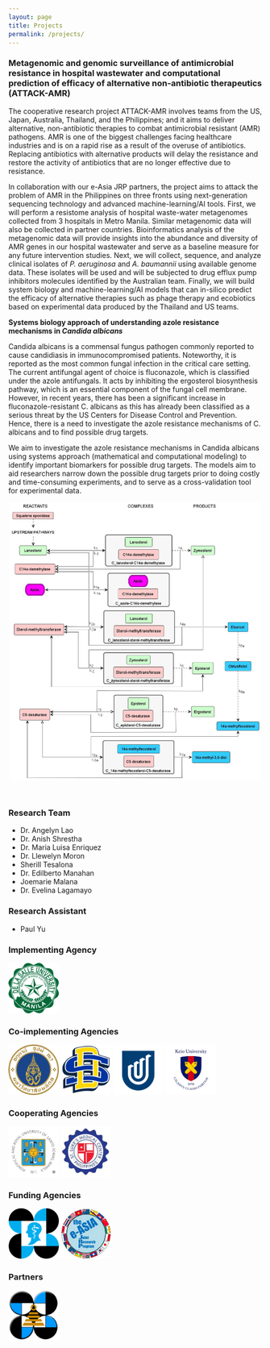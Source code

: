 ```yaml
---
layout: page
title: Projects
permalink: /projects/
---
```

<a id="attack_amr"><a/>
### **Metagenomic and genomic surveillance of antimicrobial resistance in hospital wastewater and computational prediction of efficacy of alternative non-antibiotic therapeutics (ATTACK-AMR)**

The cooperative research project ATTACK-AMR involves teams from the US, Japan, Australia, Thailand, and the Philippines; and it aims to deliver alternative, non-antibiotic therapies to combat antimicrobial resistant (AMR) pathogens. AMR is one of the biggest challenges facing healthcare industries and is on a rapid rise as a result of the overuse of antibiotics. Replacing antibiotics with alternative products will delay the resistance and restore the activity of antibiotics that are no longer effective due to resistance.

In collaboration with our e-Asia JRP partners, the project aims to attack the problem of AMR in the Philippines on three fronts using next-generation sequencing technology and advanced machine-learning/AI tools. First, we will perform a resistome analysis of hospital waste-water metagenomes collected from 3 hospitals in Metro Manila. Similar metagenomic data will also be collected in partner countries. Bioinformatics analysis of the metagenomic data will provide insights into the abundance and diversity of AMR genes in our hospital wastewater and serve as a baseline measure for any future intervention studies.  Next, we will collect, sequence, and analyze clinical isolates of *P. aeruginosa* and *A. baumannii* using available genome data. These isolates will be used and will be subjected to drug efflux pump inhibitors molecules identified by the Australian team. Finally, we will build system biology and machine-learning/AI models that can in-silico predict the efficacy of alternative therapies such as phage therapy and ecobiotics based on experimental data produced by the Thailand and US teams.

**Systems biology approach of understanding azole resistance mechanisms in *Candida albicans***

Candida albicans is a commensal fungus pathogen commonly reported to cause candidiasis in immunocompromised patients. Noteworthy, it is reported as the most common fungal infection in the critical care setting. The current antifungal agent of choice is fluconazole, which is classified under the azole antifungals. It acts by inhibiting the ergosterol biosynthesis pathway, which is an essential component of the fungal cell membrane. However, in recent years, there has been a significant increase in fluconazole-resistant C. albicans as this has already been classified as a serious threat by the US Centers for Disease Control and Prevention. Hence, there is a need to investigate the azole resistance mechanisms of C. albicans and to find possible drug targets. 

We aim to investigate the azole resistance mechanisms in Candida albicans using systems approach (mathematical and computational modeling) to identify important biomarkers for possible drug targets. The models aim to aid researchers narrow down the possible drug targets prior to doing costly and time-consuming experiments, and to serve as a cross-validation tool for experimental data.

<p style='text-align:center;'>
	<img src='/assets/erg-pathway.jpg' width='500' align='middle' />
</p>

<br>

### **Research Team**
- Dr. Angelyn Lao [<i class="fa-regular fa-envelope"></i>](mailto:angelyn.lao@dlsu.edu.ph)
- Dr. Anish Shrestha [<i class="fa-regular fa-envelope"></i>](mailto:anish.shrestha@dlsu.edu.ph)
- Dr. Maria Luisa Enriquez [<i class="fa-regular fa-envelope"></i>](mailto:ma.luisa.enriquez@dlsu.edu.ph)
- Dr. Llewelyn Moron [<i class="fa-regular fa-envelope"></i>](mailto:llewelyn.moron@dlsu.edu.ph)
- Sherill Tesalona
- Dr. Edilberto Manahan
- Joemarie Malana
- Dr. Evelina Lagamayo

### **Research Assistant**
- Paul Yu [<i class="fa-regular fa-envelope"></i>](mailto:paul_k_yu@dlsu.edu.ph)

### **Implementing Agency**

<a href='https://www.dlsu.edu.ph/'><img src='/assets/dlsu-logo.png' width='100' height='100' /></a>

### **Co-implementing Agencies**

<a href='https://mahidol.ac.th/'><img src='/assets/mahidol-logo.svg' width='100' height='100' /></a>
<a href='https://www.sdstate.edu/'><img src='/assets/sdstate-logo.png' width='100' height='100' /></a>
<a href='https://www.unisa.edu.au/'><img src='/assets/unisa-logo.png' width='100' height='100' /></a>
<a href='https://www.keio.ac.jp/en/'><img src='/assets/keio-logo.png' width='100' height='100' /></a>

### **Cooperating Agencies**

<a href='https://www.ust.edu.ph/'><img src='/assets/ust-logo.jpg' width='100' height='100' /></a>
<a href='https://www.stlukes.com.ph/'><img src='/assets/slmc-logo.jpg' width='100' height='100' /></a>

### **Funding Agencies** 

<a href='https://www.pchrd.dost.gov.ph/'><img src='/assets/dost-pchrd-logo.png' width='100' height='100' /></a>
<a href='https://www.the-easia.org/jrp/'><img src='/assets/easia-jrp-logo.png' width='100' height='100' /></a>

### **Partners**

<a href='https://www.sei.dost.gov.ph/'><img src='/assets/dost-sei-logo.png' width='100' height='100' /></a>

